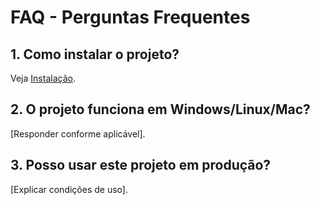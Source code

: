 # FAQ - Perguntas Frequentes

## 1. Como instalar o projeto?
Veja [Instalação](./instalacao.md).

## 2. O projeto funciona em Windows/Linux/Mac?
[Responder conforme aplicável].

## 3. Posso usar este projeto em produção?
[Explicar condições de uso].
